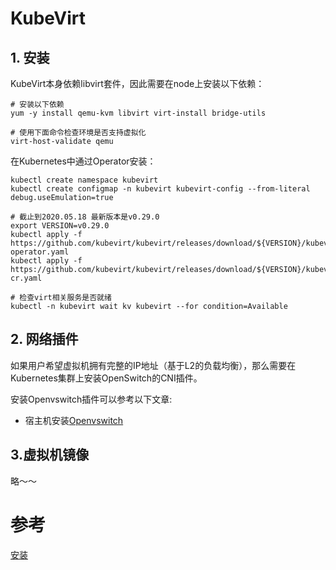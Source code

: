 # KubeVirt

## 1. 安装

KubeVirt本身依赖libvirt套件，因此需要在node上安装以下依赖：

```shell
# 安装以下依赖
yum -y install qemu-kvm libvirt virt-install bridge-utils

# 使用下面命令检查环境是否支持虚拟化
virt-host-validate qemu

```

在Kubernetes中通过Operator安装：

```shell
kubectl create namespace kubevirt
kubectl create configmap -n kubevirt kubevirt-config --from-literal debug.useEmulation=true

# 截止到2020.05.18 最新版本是v0.29.0
export VERSION=v0.29.0
kubectl apply -f https://github.com/kubevirt/kubevirt/releases/download/${VERSION}/kubevirt-operator.yaml
kubectl apply -f https://github.com/kubevirt/kubevirt/releases/download/${VERSION}/kubevirt-cr.yaml

# 检查virt相关服务是否就绪
kubectl -n kubevirt wait kv kubevirt --for condition=Available

```

## 2. 网络插件

如果用户希望虚拟机拥有完整的IP地址（基于L2的负载均衡），那么需要在Kubernetes集群上安装OpenSwitch的CNI插件。

安装Openvswitch插件可以参考以下文章:

- 宿主机安装[Openvswitch](https://gist.github.com/umardx/a31bf6a13600a55c0d07d4ca33133834)


## 3.虚拟机镜像

略～～

# 参考

[安装](https://kubevirt.io/user-guide/#/installation/installation)

